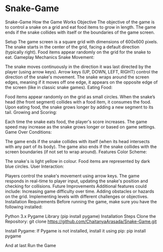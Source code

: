 # Snake-Game
Snake-Game
How the Game Works
Objective
The objective of the game is to control a snake on a grid and eat food items to grow in length. The game ends if the snake collides with itself or the boundaries of the game screen.

Setup
The game screen is a square grid with dimensions of 600x600 pixels.
The snake starts in the center of the grid, facing a default direction (typically right).
Food items appear randomly on the grid for the snake to eat.
Gameplay Mechanics
Snake Movement:

The snake moves continuously in the direction it was last directed by the player (using arrow keys).
Arrow keys (UP, DOWN, LEFT, RIGHT) control the direction of the snake's movement.
The snake wraps around the screen edges, meaning if it moves off one edge, it appears on the opposite edge of the screen (like in classic snake games).
Eating Food:

Food items appear randomly on the grid as small circles.
When the snake’s head (the front segment) collides with a food item, it consumes the food.
Upon eating food, the snake grows longer by adding a new segment to its tail.
Growing and Scoring:

Each time the snake eats food, the player's score increases.
The game speed may increase as the snake grows longer or based on game settings.
Game Over Conditions:

The game ends if the snake collides with itself (when its head intersects with any part of its body).
The game also ends if the snake collides with the screen boundaries (if not set to wrap around).
Features
Color Scheme:

The snake's is light yellow in colour.
Food items are represented by dark blue circles.
User Interaction:

Players control the snake's movement using arrow keys.
The game responds in real-time to player input, updating the snake's position and checking for collisions.
Future Improvements
Additional features could include:
Increasing game difficulty over time.
Adding obstacles or hazards on the grid.
Implementing levels with different challenges or objectives.
Installation
Requirements
Before running the game, make sure you have the following installed:

Python 3.x
Pygame Library (pip install pygame)
Installation Steps
Clone the Repository: git clone https://github.com/ChaitanyaArasada/Snake-Game.git

Install Pygame: If Pygame is not installed, install it using pip: pip install pygame

And at last Run the Game
